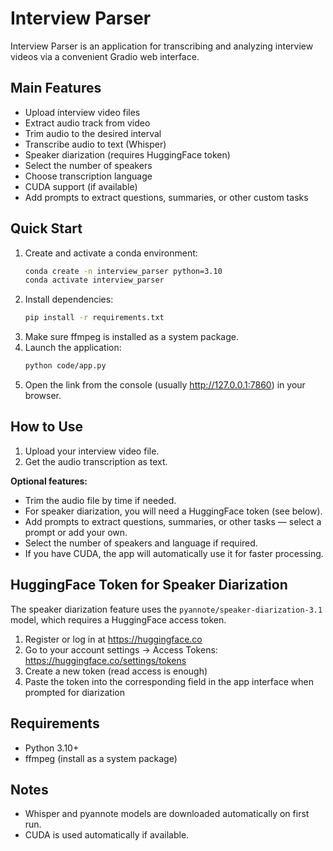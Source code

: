 # Interview Parser

Interview Parser is an application for transcribing and analyzing interview videos via a convenient Gradio web interface.

## Main Features
- Upload interview video files
- Extract audio track from video
- Trim audio to the desired interval
- Transcribe audio to text (Whisper)
- Speaker diarization (requires HuggingFace token)
- Select the number of speakers
- Choose transcription language
- CUDA support (if available)
- Add prompts to extract questions, summaries, or other custom tasks

## Quick Start

1. Create and activate a conda environment:
   ```bash
   conda create -n interview_parser python=3.10
   conda activate interview_parser
   ```
2. Install dependencies:
   ```bash
   pip install -r requirements.txt
   ```
3. Make sure ffmpeg is installed as a system package.
4. Launch the application:
   ```bash
   python code/app.py
   ```
5. Open the link from the console (usually http://127.0.0.1:7860) in your browser.

## How to Use
1. Upload your interview video file.
2. Get the audio transcription as text.

**Optional features:**
- Trim the audio file by time if needed.
- For speaker diarization, you will need a HuggingFace token (see below).
- Add prompts to extract questions, summaries, or other tasks — select a prompt or add your own.
- Select the number of speakers and language if required.
- If you have CUDA, the app will automatically use it for faster processing.

## HuggingFace Token for Speaker Diarization
The speaker diarization feature uses the `pyannote/speaker-diarization-3.1` model, which requires a HuggingFace access token.

1. Register or log in at https://huggingface.co
2. Go to your account settings → Access Tokens: https://huggingface.co/settings/tokens
3. Create a new token (read access is enough)
4. Paste the token into the corresponding field in the app interface when prompted for diarization

## Requirements
- Python 3.10+
- ffmpeg (install as a system package)

## Notes
- Whisper and pyannote models are downloaded automatically on first run.
- CUDA is used automatically if available.
